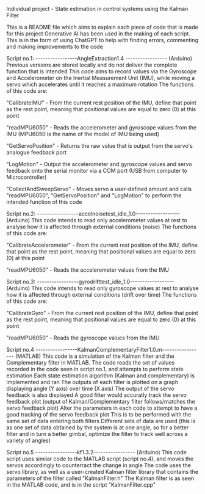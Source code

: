 Individual project - State estimation in control systems using the Kalman Filter

This is a README file which aims to explain each piece of code that is made for this project
Generative AI has been used in the making of each script. This is in the form of using ChatGPT to help with finding errors, commenting and making improvements to the code

Script no.1: 
-----------------AngleExtraction1.4 -----------------  (Arduino)
Previous versions are stored locally and do not deliver the complete function that is intended
This code aims to record values via the Gyroscope and Accelerometer on the Inertial Measurement Unit (IMU), while moving a servo which accelerates until it reaches a maximum rotation
The functions of this code are:

  "CalibrateIMU"         - From the current rest position of the IMU, define that point as the rest point, meaning that positional values are equal to zero (0) at this point

  "readMPU6050"          - Reads the accelerometer and gyroscope values from the IMU (MPU6050 is the name of the model of IMU being used)

  "GetServoPosition"     - Returns the raw value that is output from the servo's analogue feedback port

  "LogMotion"            - Output the accelerometer and gyroscope values and servo feedback onto the serial monitor via a COM port (USB from computer to Microcontroller)
  
  "CollectAndSweepServo" - Moves servo a user-defined amount and calls "readMPU6050", "GetServoPosition" and "LogMotion" to perform the intended function of this code

  

Script no.2: 
-----------------accelnoisetest_idle_1.0------------------  (Arduino)
This code intends to read only accelerometer values at rest to analyse how it is affected through external conditions (noise)
The functions of this code are:

  "CalibrateAccelerometer"  - From the current rest position of the IMU, define that point as the rest point, meaning that positional values are equal to zero (0) at this point
  
  "readMPU6050"            - Reads the accelerometer values from the IMU 



Script no.3: 
-----------------gyrodrifttest_idle_1.0------------------  (Arduino)
This code intends to read only gyroscope values at rest to analyse how it is affected through external conditions (drift over time)
The functions of this code are:

  "CalibrateGyro"          - From the current rest position of the IMU, define that point as the rest point, meaning that positional values are equal to zero (0) at this point
  
  "readMPU6050"            - Reads the gyroscope values from the IMU 


Script no.4
-----------------KalmanComplementaryFilter1.0.m-----------------  (MATLAB)
This code is a simulation of the Kalman filter and the Complementary filter in MATLAB.
The code reads the set of values recorded in the code seen in script no.1, and attempts to perform state estimation
Each state estimation algorithm (Kalman and complementary) is implemented and ran
The outputs of each filter is plotted on a graph displaying angle (Y axis) over time (X axis)
The output of the servo feedback is also displayed 
A good filter would accuratly track the servo feedback plot (output of Kalman/Complementary filter follows/matches the servo feedback plot)
Alter the parameters in each code to attempt to have a good tracking of the servo feedback plot
This is to be performed with the same set of data entering both filters
Different sets of data are used (this is as one set of data obtained by the system is at one angle, so for a better filter and in turn a better gimbal, optimize the filter to track well across a variety of angles) 

  
Script no.5
-----------------kf1.3.2-----------------  (Arduino)
This code script uses similar code to the MATLAB script (script no.4), and moves the servos accordingly to counterract the change in angle
The code uses the servo library, as well as a user-created Kalman filter library that contains the parameters of the filter called "KalmanFilter.h"
The Kalman filter is as seen in the MATLAB code, and is in the script "KalmanFilter.cpp"


  

